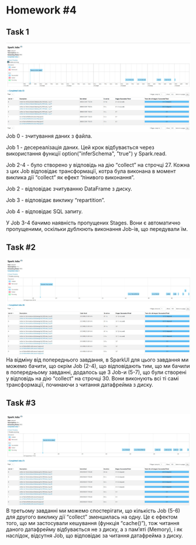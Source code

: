 # Homework #4

## Task 1

![alt text](https://github.com/EKorohodov-MS-CS-DSDA/goit-de-hw-04/blob/main/p1_Screenshot.jpg)
Job 0 \- зчитування даних з файла.

Job 1 \- десереалізація даних. Цей крок відбувається через використання функції option("inferSchema", "true") у Spark.read.  

Job 2-4 \- було створено у відповідь на дію “collect” на строчці 27. Кожна з цих Job відповідає трансформації, котра була виконана в момент виклика дії “collect” як ефект “лінивого виконання”.  

Job 2 \- відповідає зчитуванню DataFrame з диску.

Job 3 \- відповідає виклику “repartition”.

Job 4 \- відповідає SQL запиту.

У Job 3-4 бачимо наявність пропущених Stages. Вони є автоматично пропущеними, оскільки дублюють виконання Job-ів, що передували їм.

## Task \#2

![alt text](https://github.com/EKorohodov-MS-CS-DSDA/goit-de-hw-04/blob/main/p2_Screenshot.jpg)
На відміну від попереднього завдання, в SparkUI для цього завдання ми можемо бачити, що окрім Job (2-4), що відповідають тим, що ми бачили в попередньому завданні, додалось ще 3 Job-и (5-7), що були створені у відповідь на дію “collect” на строчці 30\. Вони виконують всі ті самі трансформації, починаючи з читання датафрейма з диску.

## Task \#3

![alt text](https://github.com/EKorohodov-MS-CS-DSDA/goit-de-hw-04/blob/main/p3_Screenshot.jpg)
В третьому завданні ми можемо спостерігати, що кількість Job (5-6) для другого виклику дії “collect” зменшилась на одну. Це є ефектом того, що ми застосували кешування (функція “cache()”), тож читання даного датафрейму відбувається не з диску, а з пам’яті (Memory), і як наслідок, відсутня Job, що відповідає за читання датафрейма з диску.
